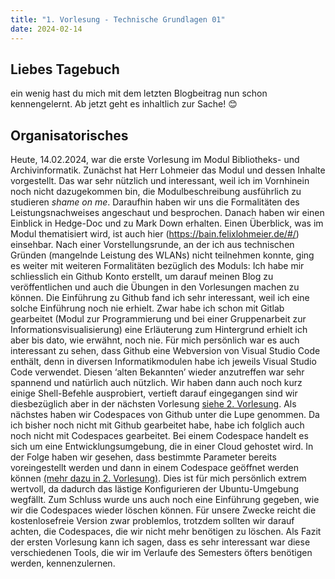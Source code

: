 ```yaml
---
title: "1. Vorlesung - Technische Grundlagen 01"
date: 2024-02-14
---
```


## Liebes Tagebuch
ein wenig hast du mich mit dem letzten Blogbeitrag nun schon kennengelernt. Ab jetzt geht es inhaltlich zur Sache! 😊 
## Organisatorisches
Heute, 14.02.2024, war die erste Vorlesung im Modul Bibliotheks- und Archivinformatik. Zunächst hat Herr Lohmeier das Modul und dessen Inhalte vorgestellt. Das war sehr nützlich und interessant, weil ich im Vornhinein noch nicht dazugekommen bin, die Modulbeschreibung ausführlich zu studieren *shame on me*. Daraufhin haben wir uns die Formalitäten des Leistungsnachweises angeschaut und besprochen. Danach haben wir einen Einblick in Hedge-Doc und zu Mark Down erhalten. Einen Überblick, was im Modul thematisiert wird, ist auch hier (https://bain.felixlohmeier.de/#/) einsehbar. Nach einer Vorstellungsrunde, an der ich aus technischen Gründen (mangelnde Leistung des WLANs) nicht teilnehmen konnte, ging es weiter mit weiteren Formalitäten bezüglich des Moduls: Ich habe mir schliesslich ein Github Konto erstellt, um darauf meinen Blog zu veröffentlichen und auch die Übungen in den Vorlesungen machen zu können. Die Einführung zu Github fand ich sehr interessant, weil ich eine solche Einführung noch nie erhielt. Zwar habe ich schon mit Gitlab gearbeitet (Modul zur Programmierung und bei einer Gruppenarbeit zur Informationsvisualisierung) eine Erläuterung zum Hintergrund erhielt ich aber bis dato, wie erwähnt, noch nie. Für mich persönlich war es auch interessant zu sehen, dass Github eine Webversion von Visual Studio Code enthält, denn in diversen Informatikmodulen habe ich jeweils Visual Studio Code verwendet. Diesen ‘alten Bekannten’ wieder anzutreffen war sehr spannend und natürlich auch nützlich. Wir haben dann auch noch kurz einige Shell-Befehle ausprobiert, vertieft darauf eingegangen sind wir diesbezüglich aber in der nächsten Vorlesung [siehe 2. Vorlesung](https://nathaliewic.github.io/lerntagebuch/2024/02/14/technische_grundlagen_02.html). 
Als nächstes haben wir Codespaces von Github unter die Lupe genommen. Da ich bisher noch nicht mit Github gearbeitet habe, habe ich folglich auch noch nicht mit Codespaces gearbeitet. Bei einem Codespace handelt es sich um eine Entwicklungsumgebung, die in einer Cloud gehostet wird. In der Folge haben wir gesehen, dass bestimmte Parameter bereits voreingestellt werden und dann in einem Codespace geöffnet werden können [(mehr dazu in 2. Vorlesung)](https://nathaliewic.github.io/lerntagebuch/2024/02/14/technische_grundlagen_02.html). Dies ist für mich persönlich extrem wertvoll, da dadurch das lästige Konfigurieren der Ubuntu-Umgebung wegfällt. Zum Schluss wurde uns auch noch eine Einführung gegeben, wie wir die Codespaces wieder löschen können. Für unsere Zwecke reicht die kostenlosefreie Version zwar problemlos, trotzdem sollten wir darauf achten, die Codespaces, die wir nicht mehr benötigen zu löschen. 
Als Fazit der ersten Vorlesung kann ich sagen, dass es sehr interessant war diese verschiedenen Tools, die wir im Verlaufe des Semesters öfters benötigen werden, kennenzulernen. 

